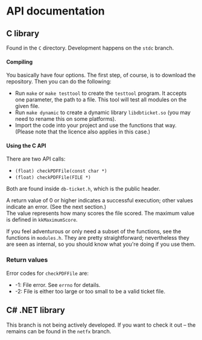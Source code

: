 # API documentation

## C library
Found in the `C` directory. Development happens on the `stdc` branch.

#### Compiling
You basically have four options. The first step, of course, is to download the repository. Then you can do the following:
* Run `make` or `make testtool` to create the `testtool` program. It accepts one parameter, the path to a file. This tool will test all modules on the given file.
* Run `make dynamic` to create a dynamic library `libdbticket.so` (you may need to rename this on some platforms).
* Import the code into your project and use the functions that way. (Please note that the licence also applies in this case.)

#### Using the C API
There are two API calls:

* `(float) checkPDFFile(const char *)`
* `(float) checkPDFFile(FILE *)`

Both are found inside `db-ticket.h`, which is the public header.

A return value of 0 or higher indicates a successful execution; other values indicate an error. (See the next section.)  
The value represents how many scores the file scored. The maximum value is defined in `kkMaximumScore`.

If you feel adventurous or only need a subset of the functions, see the functions in `modules.h`. They are pretty straightforward; nevertheless they are seen as internal, so you should know what you're doing if you use them.

### Return values
Error codes for `checkPDFFile` are:

* -1: File error. See `errno` for details.
* -2: File is either too large or too small to be a valid ticket file.

## C# .NET library
This branch is not being actively developed. If you want to check it out – the remains can be found in the `netfx` branch.